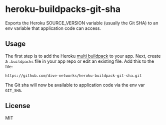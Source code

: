 # heroku-buildpacks-git-sha
Exports the Heroku SOURCE_VERSION variable (usually the Git SHA) to an env variable that
application code can access.

## Usage
The first step is to add the Heroku [multi buildpack](https://github.com/heroku/heroku-buildpack-multi) to your app.
Next, create a `.buildpacks` file in your app repo or edit an existing file. Add this to the file:

	https://github.com/dive-networks/heroku-buildpack-git-sha.git

The Git sha will now be available to application code via the env var `GIT_SHA`.

## License
MIT
